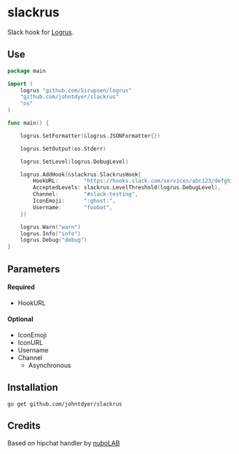slackrus
========

Slack hook for [Logrus](https://github.com/Sirupsen/logrus).

## Use

```go
package main

import (
	logrus "github.com/Sirupsen/logrus"
	"github.com/johntdyer/slackrus"
	"os"
)

func main() {

	logrus.SetFormatter(&logrus.JSONFormatter{})

	logrus.SetOutput(os.Stderr)

	logrus.SetLevel(logrus.DebugLevel)

	logrus.AddHook(&slackrus.SlackrusHook{
		HookURL:        "https://hooks.slack.com/services/abc123/defghijklmnopqrstuvwxyz",
		AcceptedLevels: slackrus.LevelThreshold(logrus.DebugLevel),
		Channel:        "#slack-testing",
		IconEmoji:      ":ghost:",
		Username:       "foobot",
	})

	logrus.Warn("warn")
	logrus.Info("info")
	logrus.Debug("debug")
}

```

## Parameters

#### Required
  * HookURL

#### Optional
  * IconEmoji
  * IconURL
  * Username
  * Channel
	* Asynchronous

## Installation

    go get github.com/johntdyer/slackrus

## Credits

Based on hipchat handler by [nuboLAB](https://github.com/nubo/hiprus)
